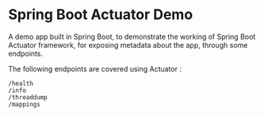 # Spring Boot Actuator Demo
A demo app built in Spring Boot, to demonstrate the working of Spring Boot Actuator framework, for exposing metadata about the app, through some endpoints.

The following endpoints are covered using Actuator :

    /health
    /info
    /threaddump
    /mappings
